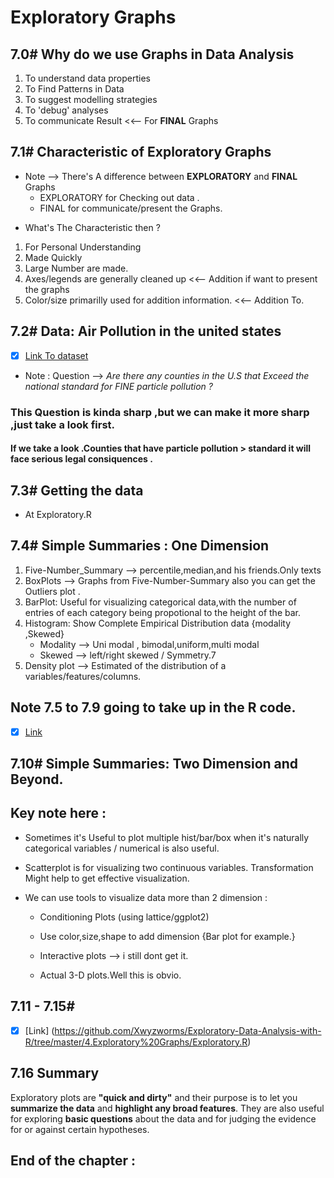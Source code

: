 # Exploratory Graphs

## 7.0# Why do we use Graphs in Data Analysis
1. To understand data properties
2. To Find Patterns in Data
3. To suggest modelling strategies
4. To 'debug' analyses
5. To communicate Result  <<-- For **FINAL** Graphs

## 7.1# Characteristic of Exploratory Graphs
* Note --> There's A difference between **EXPLORATORY** and **FINAL** Graphs
  - EXPLORATORY for Checking out data .
  - FINAL for communicate/present the Graphs.

- What's The Characteristic then ?
 1. For Personal Understanding
 2. Made Quickly
 3. Large Number are made.
 4. Axes/legends are generally cleaned up <<-- Addition if want to present the graphs
 5. Color/size primarilly used for addition information. <<-- Addition To.

## 7.2# Data: Air Pollution in the united states
- [x] [Link To dataset](https://github.com/Xwyzworms/Exploratory-Data-Analysis-with-R/tree/master/4.Exploratory%20Graphs/DataSet/)
* Note : Question --> *Are there any counties in the U.S that Exceed the national standard for FINE particle pollution ?*
### This Question is kinda sharp ,but we can make it more sharp ,just take a look first.
#### If we take a look .Counties that have particle pollution > standard it will face serious legal consiquences .

## 7.3# Getting the data
* At Exploratory.R

## 7.4# Simple Summaries : One Dimension
 1. Five-Number_Summary --> percentile,median,and his friends.Only texts
 2. BoxPlots --> Graphs from Five-Number-Summary also you can get the Outliers plot .
 3. BarPlot: Useful for visualizing categorical data,with the number of entries of each category being propotional to the height of the bar.
 4. Histogram: Show Complete Empirical Distribution data {modality ,Skewed}
    * Modality -->  Uni modal , bimodal,uniform,multi modal
    * Skewed --> left/right skewed / Symmetry.7
 5. Density plot --> Estimated of the distribution of a variables/features/columns.  

##  Note 7.5 to 7.9 going to take up in the R code.
- [x] [Link](https://github.com/Xwyzworms/Exploratory-Data-Analysis-with-R/tree/master/4.Exploratory%20Graphs/Exploratory.R)

## 7.10# Simple Summaries: Two  Dimension and Beyond.

## Key note here :
- Sometimes it's Useful to plot multiple hist/bar/box when it's naturally categorical variables / numerical is also useful.

- Scatterplot is for visualizing two continuous variables. Transformation Might help to get effective visualization.

- We can use tools to visualize data more than 2 dimension :
  * Conditioning Plots (using lattice/ggplot2)

  * Use color,size,shape to add dimension {Bar plot for example.}

  * Interactive plots --> i still dont get it.

  * Actual 3-D plots.Well this is obvio.

## 7.11 - 7.15#  
 - [x] [Link] (https://github.com/Xwyzworms/Exploratory-Data-Analysis-with-R/tree/master/4.Exploratory%20Graphs/Exploratory.R)

## 7.16 Summary
Exploratory plots are **"quick and dirty"** and their purpose is to let you **summarize the data** and **highlight any broad features**. They are also useful for exploring **basic questions** about the data and for judging the evidence for or against certain hypotheses.


## End of the chapter : ##
